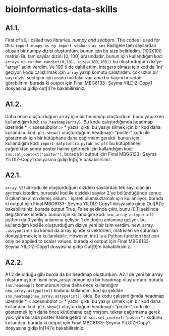# bioinformatics-data-skills

## A1.1. 

First of all, I called two libraries. *numpy and seaborn*.
The codes I used for this:     ```import numpy as np
                                  import seaborn as sns```
Rastgele tam sayılardan oluşan bir numpy dizisi oluşturdum. bunun için bir size belirledim. (100X100 matris) Bu tam sayılar dizini [0, 100] arasındadır. 
bunun için kullandığım kod: ```array= np.random.randint(0,101, size=(100,100))```
bu oluşturduğum diziye "array" adını verdim. Ve 100'ü de dahil ettim. integers olması için kod da 'int' geçiyor.
kodu çalıştırmak için ```array``` yazıp komutu çalıştırdım.
çok uzun bir sayı dizisi seçtiğim için arada noktalar var. ama bir kaçını buradan görebilirim. burada ki output için Final MBG6133- Şeyma YILDIZ-Copy1 dosyasına gidip out[4]'e bakabilirsiniz.

## A1.2.

Daha önce oluşturduğum array için bir headmap oluşturdum. bunu yaparken kullandığım kod: ```sns.heatmap(array)```.
Bu kodu çalıştırdığımda headmap üzerinde * < axessubplot :> * yazısı çıktı. bu yazıyı silmek için bir kod daha kullandım. kod: ```plt.show()```
oluşturduğum headmap'i "poster" kodu ile göstermek için bir kütüphane daha çağırmam gerekti. bunun için kullandığım kod: ```import matplotlib.pylab as plt```
bu kütüphaneyi çağırdıktan sonra poster haline getirmek için kullandığım kod: ```sns.set_context("poster")```. burada ki output için Final MBG6133- Şeyma YILDIZ-Copy1 dosyasına gidip In[5]'e bakabilirsiniz.

## A2.1. 

```array %2!=0``` kodu ile oluşturduğum dizideki sayılardan tek sayı olanları ayırmak istedim. buradaki kod ile dizideki sayılar 2'ye bölündüğünde sonuç 0 çıkanları alma demiş oldum. ! işareti olumsuzlamak için kullanılıyor. burada ki output için Final MBG6133- Şeyma YILDIZ-Copy1 dosyasına gidip Out[6]'e bakabilirsiniz. 
burada output True, False şeklinde çıktı. bunu [0,1] şeklinde değiştirmek istedim. bunun için kullandığım kod: ```new_array.astype(int)``` python da 0 yanlış anlamına geliyor. 1 de doğru anlamına geliyor. bu  kullandığım kod ile oluşturduğum diziye yeni bir isim verdim. new_array.  ```.astype(int)``` bu komut da array içinde ki vektörleri, matrisleri ve sütunları dönüştürmek için kullanılabilir. However, int() is a Python function that can only be applied to scalar values. burada ki output için Final MBG6133- Şeyma YILDIZ-Copy1 dosyasına gidip Out[9]'e bakabilirsiniz.


## A2.2. 

A1.2 de olduğu gibi burda da bir headmap oluşturdum. A2.1 de yeni bir array oluşturmuştum. ismi new_array. bunun için bir headmap oluşturdum. burada ```sns.headmap()``` komutunun içine daha önce kullandığım ```new_array.astype(int)``` kodunu kullandım. kod şu şekilde ```sns.heatmap(new_array.astype(int))``` oldu. Bu kodu çalıştırdığımda headmap üzerinde * < axessubplot :> * yazısı çıktı. bu yazıyı silmek için bir kod daha kullandım. kod: ```plt.show()``` oluşturduğum headmap'i "poster" kodu ile göstermek için daha önce kütüphane çağırmıştım. tekrar çağırmama gerek yok. yine burada poster haline getirdim. ```sns.set_context("poster")``` kodunu kullandım. burada ki output için Final MBG6133- Şeyma YILDIZ-Copy1 dosyasına gidip In[14]'e bakabilirsiniz.




